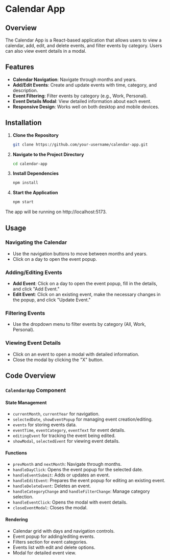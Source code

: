 # Calendar App

## Overview

The Calendar App is a React-based application that allows users to view a calendar, add, edit, and delete events, and filter events by category. Users can also view event details in a modal.

## Features

- **Calendar Navigation**: Navigate through months and years.
- **Add/Edit Events**: Create and update events with time, category, and description.
- **Event Filtering**: Filter events by category (e.g., Work, Personal).
- **Event Details Modal**: View detailed information about each event.
- **Responsive Design**: Works well on both desktop and mobile devices.

## Installation

1. **Clone the Repository**

   ```bash
   git clone https://github.com/your-username/calendar-app.git
2. **Navigate to the Project Directory**

   ```bash
   cd calendar-app
3. **Install Dependencies**

   ```bash
   npm install
4. **Start the Application**

   ```bash
   npm start
The app will be running on http://localhost:5173.

## Usage

### Navigating the Calendar

- Use the navigation buttons to move between months and years.
- Click on a day to open the event popup.

### Adding/Editing Events

- **Add Event**: Click on a day to open the event popup, fill in the details, and click "Add Event."
- **Edit Event**: Click on an existing event, make the necessary changes in the popup, and click "Update Event."

### Filtering Events

- Use the dropdown menu to filter events by category (All, Work, Personal).

### Viewing Event Details

- Click on an event to open a modal with detailed information.
- Close the modal by clicking the "X" button.

## Code Overview

### `CalendarApp` Component

#### State Management

- `currentMonth`, `currentYear` for navigation.
- `selectedDate`, `showEventPopup` for managing event creation/editing.
- `events` for storing events data.
- `eventTime`, `eventCategory`, `eventText` for event details.
- `editingEvent` for tracking the event being edited.
- `showModal`, `selectedEvent` for viewing event details.

#### Functions

- `prevMonth` and `nextMonth`: Navigate through months.
- `handleDayClick`: Opens the event popup for the selected date.
- `handleEventSubmit`: Adds or updates an event.
- `handleEditEvent`: Prepares the event popup for editing an existing event.
- `handleDeleteEvent`: Deletes an event.
- `handleCategoryChange` and `handleFilterChange`: Manage category selection.
- `handleEventClick`: Opens the modal with event details.
- `closeEventModal`: Closes the modal.

#### Rendering

- Calendar grid with days and navigation controls.
- Event popup for adding/editing events.
- Filters section for event categories.
- Events list with edit and delete options.
- Modal for detailed event view.


